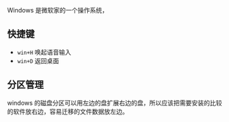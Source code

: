Windows 是微软家的一个操作系统，
## 快捷键

- `win+H` 唤起语音输入
- `win+D` 返回桌面

## 分区管理

windows 的磁盘分区可以用左边的盘扩展右边的盘，所以应该把需要安装的比较的软件放右边，容易迁移的文件数据放左边。